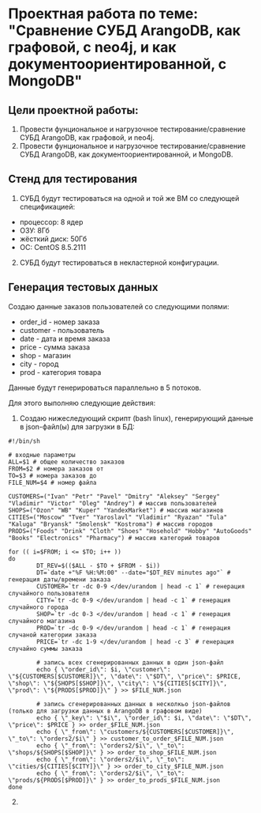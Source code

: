 # Проектная работа по теме: "Сравнение СУБД ArangoDB, как графовой, с neo4j, и как документоориентированной, с MongoDB"

## Цели проектной работы:

1. Провести фунциональное и нагрузочное тестирование/сравнение СУБД ArangoDB, как графовой, и neo4j.
2. Провести фунциональное и нагрузочное тестирование/сравнение СУБД ArangoDB, как документоориентированной, и MongoDB.

## Стенд для тестирования

1. СУБД будут тестироваться на одной и той же ВМ со следующей спецификацией:
- процессор: 8 ядер
- ОЗУ: 8Гб
- жёсткий диск: 50Гб
- ОС: CentOS 8.5.2111
2. СУБД будут тестироваться в некластерной конфигурации.

## Генерация тестовых данных

Создаю данные заказов пользователей со следующими полями:
* order_id - номер заказа
* customer - пользователь
* date - дата и время заказа
* price - сумма заказа
* shop - магазин
* city - город
* prod - категория товара

Данные будут генерироваться параллельно в 5 потоков.

Для этого выполняю следующие действия:
1. Создаю нижеследующий скрипт (bash linux), генерирующий данные в json-файл(ы) для загрузки в БД:
```
#!/bin/sh

# входные параметры
ALL=$1 # общее количество заказов
FROM=$2 # номера заказов от
TO=$3 # номера заказов до
FILE_NUM=$4 # номер файла

CUSTOMERS=("Ivan" "Petr" "Pavel" "Dmitry" "Aleksey" "Sergey" "Vladimir" "Victor" "Oleg" "Andrey") # массив пользователей
SHOPS=("Ozon" "WB" "Kuper" "YandexMarket") # массив магазинов
CITIES=("Moscow" "Tver" "Yaroslavl" "Vladimir" "Ryazan" "Tula" "Kaluga" "Bryansk" "Smolensk" "Kostroma") # массив городов
PRODS=("Foods" "Drink" "Cloth" "Shoes" "Hosehold" "Hobby" "AutoGoods" "Books" "Electronics" "Pharmacy") # массив категорий товаров

for (( i=$FROM; i <= $TO; i++ ))
do
        DT_REV=$(($ALL - $TO + $FROM - $i))
        DT=`date +"%F %H:%M:00" --date="$DT_REV minutes ago"` # генерация даты/времени заказа
        CUSTOMER=`tr -dc 0-9 </dev/urandom | head -c 1` # генерация случайного пользователя
        CITY=`tr -dc 0-9 </dev/urandom | head -c 1` # генерация случайного города
        SHOP=`tr -dc 0-3 </dev/urandom | head -c 1` # генерация случайного магазина
        PROD=`tr -dc 0-9 </dev/urandom | head -c 1` # генерация случаной категории заказа
        PRICE=`tr -dc 1-9 </dev/urandom | head -c 3` # генерация случайно суммы заказа

        # запись всех сгенерированных данных в один json-файл
        echo { \"order_id\": $i, \"customer\": \"${CUSTOMERS[$CUSTOMER]}\", \"date\": \"$DT\", \"price\": $PRICE, \"shop\": \"${SHOPS[$SHOP]}\", \"city\": \"${CITIES[$CITY]}\", \"prod\": \"${PRODS[$PROD]}\" } >> $FILE_NUM.json

        # запись сгенерированных данных в несколкьо json-файлов (только для загрузки данных в ArangoDB в графовом виде)
        echo { \"_key\": \"$i\", \"order_id\": $i, \"date\": \"$DT\", \"price\": $PRICE } >> order_$FILE_NUM.json
        echo { \"_from\": \"customers/${CUSTOMERS[$CUSTOMER]}\", \"_to\": \"orders2/$i\" } >> customer_to_order_$FILE_NUM.json
        echo { \"_from\": \"orders2/$i\", \"_to\": \"shops/${SHOPS[$SHOP]}\" } >> order_to_shop_$FILE_NUM.json
        echo { \"_from\": \"orders2/$i\", \"_to\": \"cities/${CITIES[$CITY]}\" } >> order_to_city_$FILE_NUM.json
        echo { \"_from\": \"orders2/$i\", \"_to\": \"prods/${PRODS[$PROD]}\" } >> order_to_prods_$FILE_NUM.json
done
```
2.

